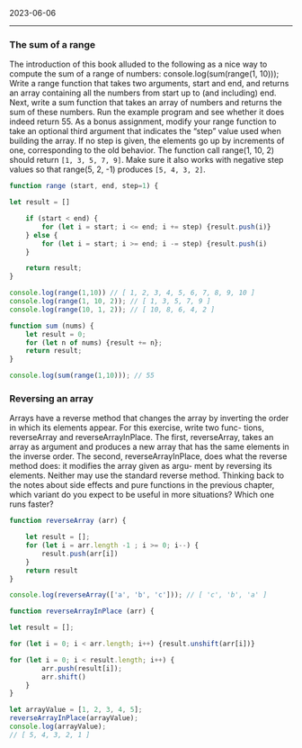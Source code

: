 2023-06-06

-----
### The sum of a range
The introduction of this book alluded to the following as a nice way to
compute the sum of a range of numbers:
console.log(sum(range(1, 10)));
Write a range function that takes two arguments, start and end, and
returns an array containing all the numbers from start up to (and
including) end.
Next, write a sum function that takes an array of numbers and returns
the sum of these numbers. Run the example program and see whether
it does indeed return 55.
As a bonus assignment, modify your range function to take an optional third argument that indicates the “step” value used when building the array. If no step is given, the elements go up by increments
of one, corresponding to the old behavior. The function call range(1,
10, 2) should return `[1, 3, 5, 7, 9]`. Make sure it also works with
negative step values so that range(5, 2, -1) produces `[5, 4, 3, 2]`.

```js
function range (start, end, step=1) {

let result = []

	if (start < end) {
		for (let i = start; i <= end; i += step) {result.push(i)}
	} else {
		for (let i = start; i >= end; i -= step) {result.push(i)
	}

	return result;
}

console.log(range(1,10)) // [ 1, 2, 3, 4, 5, 6, 7, 8, 9, 10 ]
console.log(range(1, 10, 2)); // [ 1, 3, 5, 7, 9 ]
console.log(range(10, 1, 2)); // [ 10, 8, 6, 4, 2 ]

function sum (nums) {
	let result = 0;
	for (let n of nums) {result += n};
	return result;
}

console.log(sum(range(1,10))); // 55

```

### Reversing an array
Arrays have a reverse method that changes the array by inverting the
order in which its elements appear. For this exercise, write two func-
tions, reverseArray and reverseArrayInPlace. The first, reverseArray,
takes an array as argument and produces a new array that has the
same elements in the inverse order. The second, reverseArrayInPlace,
does what the reverse method does: it modifies the array given as argu-
ment by reversing its elements. Neither may use the standard reverse
method.
Thinking back to the notes about side effects and pure functions in
the previous chapter, which variant do you expect to be useful in more
situations? Which one runs faster?

```js
function reverseArray (arr) {

	let result = [];
	for (let i = arr.length -1 ; i >= 0; i--) {
		result.push(arr[i])
	}
	return result
}

console.log(reverseArray(['a', 'b', 'c'])); // [ 'c', 'b', 'a' ]

```

```js
function reverseArrayInPlace (arr) {

let result = [];

for (let i = 0; i < arr.length; i++) {result.unshift(arr[i])}

for (let i = 0; i < result.length; i++) {
		arr.push(result[i]);
		arr.shift()
	}
}

let arrayValue = [1, 2, 3, 4, 5];
reverseArrayInPlace(arrayValue);
console.log(arrayValue);
// [ 5, 4, 3, 2, 1 ]
```



###